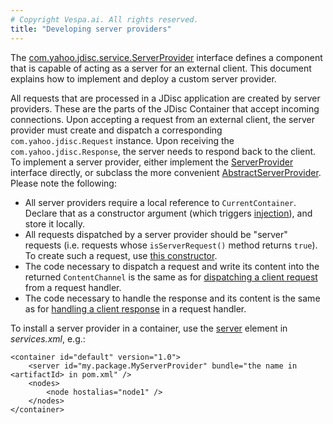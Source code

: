 ```yaml
---
# Copyright Vespa.ai. All rights reserved.
title: "Developing server providers"
---
```


The [com.yahoo.jdisc.service.ServerProvider](https://javadoc.io/doc/com.yahoo.vespa/jdisc_core/latest/com/yahoo/jdisc/service/ServerProvider.html)
interface defines a component that is capable of acting as a server for an external client.
This document explains how to implement and deploy a custom server provider.

All requests that are processed in a JDisc application are created by server providers.
These are the parts of the JDisc Container that accept incoming connections.
Upon accepting a request from an external client,
the server provider must create and dispatch a corresponding `com.yahoo.jdisc.Request` instance.
Upon receiving the `com.yahoo.jdisc.Response`,
the server needs to respond back to the client.
To implement a server provider, either implement the
[ServerProvider](https://javadoc.io/doc/com.yahoo.vespa/jdisc_core/latest/com/yahoo/jdisc/service/ServerProvider.html) interface directly, or subclass the more convenient
[AbstractServerProvider](https://javadoc.io/doc/com.yahoo.vespa/jdisc_core/latest/com/yahoo/jdisc/service/AbstractServerProvider.html).
Please note the following:
* All server providers require a local reference to `CurrentContainer`.
  Declare that as a constructor argument (which triggers [injection](../jdisc/injecting-components.html)),
  and store it locally.
* All requests dispatched by a server provider should be "server" requests
  (i.e. requests whose `isServerRequest()` method returns `true`).
  To create such a request, use
  [this constructor](https://javadoc.io/doc/com.yahoo.vespa/jdisc_core/latest/com/yahoo/jdisc/Request.html#Request-com.yahoo.jdisc.service.CurrentContainer-java.net.URI-).
* The code necessary to dispatch a request and write its content into the returned `ContentChannel`
  is the same as for [dispatching a client request](low-level-request-handlers.html#dispatching-a-client-request) from a request handler.
* The code necessary to handle the response and its content is the same as for
  [handling a client response](low-level-request-handlers.html#handling-a-client-response)
  in a request handler.

To install a server provider in a container,
use the [server](../reference/services-container.html#server)
element in *services.xml*, e.g.:

```
<container id="default" version="1.0">
    <server id="my.package.MyServerProvider" bundle="the name in <artifactId> in pom.xml" />
    <nodes>
        <node hostalias="node1" />
    </nodes>
</container>
```
